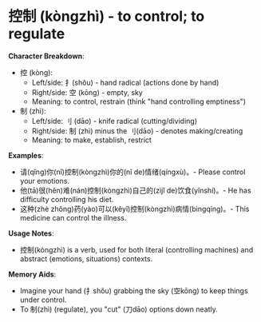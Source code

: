 # **控制 (kòngzhì) - to control; to regulate**

**Character Breakdown**:  
- 控 (kòng):
  - Left/side: 扌(shǒu) - hand radical (actions done by hand)
  - Right/side: 空 (kōng) - empty, sky
  - Meaning: to control, restrain (think "hand controlling emptiness")  
- 制 (zhì):
  - Left/side: 刂 (dāo) - knife radical (cutting/dividing)
  - Right/side: 制 (zhì) minus the  刂(dāo) - denotes making/creating
  - Meaning: to make, establish, restrict

**Examples**:  
- 请(qǐng)你(nǐ)控制(kòngzhì)你的(nǐ de)情绪(qíngxù)。- Please control your emotions.  
- 他(tā)很(hěn)难(nán)控制(kòngzhì)自己的(zìjǐ de)饮食(yǐnshí)。- He has difficulty controlling his diet.  
- 这种(zhè zhǒng)药(yào)可以(kěyǐ)控制(kòngzhì)病情(bìngqíng)。- This medicine can control the illness.

**Usage Notes**:  
- 控制(kòngzhì) is a verb, used for both literal (controlling machines) and abstract (emotions, situations) contexts.

**Memory Aids**:  
- Imagine your hand (扌shǒu) grabbing the sky (空kōng) to keep things under control.  
- To 制(zhì) (regulate), you "cut" (刀dāo) options down neatly.